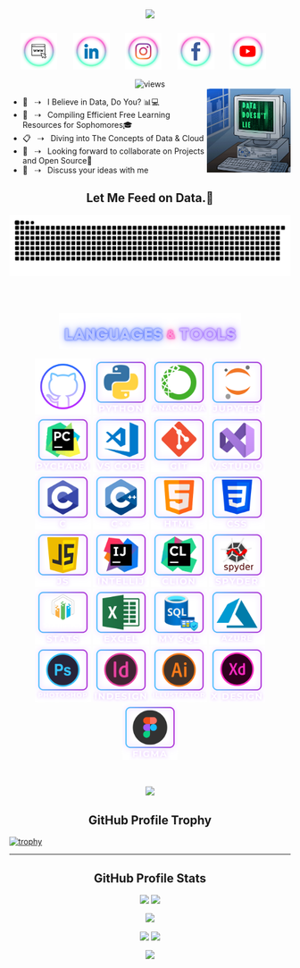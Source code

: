 <!--Top Banner

<img src="https://github.com/DataOpsEnthusiast/DataOpsEnthusiast/blob/main/Assets/Images/Top_Banner2_Banner.png" align="center" style="width: 100%" />

<!--Top Banner End-->


<!--Intro & Greerings-->

<h1 align="center">
  <a href="#">
    <img src="https://readme-typing-svg.herokuapp.com/?lines=Hey,+Myself+Yameen+Ali!;Great+to+Have+You+Here!&center=true&size=25">
  </a>
</h1>

<!--Greetings End-->



<!-- Social Handles-->

  <p align="center">
  <a href="https://linktr.ee/yameenali"><img width="66px" alt="Lt" title="Linktree" src="https://github.com/DataOpsEnthusiast/DataOpsEnthusiast/blob/main/Assets/Social_Icons/Linktree.png"/></a>
  &#8287;&#8287;&#8287;&#8287;&#8287;
  <a href="https://www.linkedin.com/in/yameenali/"><img width="66px" alt="In" title="LinkedIn" src="https://github.com/DataOpsEnthusiast/DataOpsEnthusiast/blob/main/Assets/Social_Icons/in.png"/></a>
  &#8287;&#8287;&#8287;&#8287;&#8287;
  <a href="https://www.instagram.com/mr_yameen12/"><img width="66px" alt="Ig" title="Instagram" src="https://github.com/DataOpsEnthusiast/DataOpsEnthusiast/blob/main/Assets/Social_Icons/ig.png"/></a>
  &#8287;&#8287;&#8287;&#8287;&#8287;
  <a href="https://www.facebook.com/iamyameenali"><img width="66px" alt="Fb" title="FaceBook" src="https://github.com/DataOpsEnthusiast/DataOpsEnthusiast/blob/main/Assets/Social_Icons/fb.png"/></a>
  &#8287;&#8287;&#8287;&#8287;&#8287;
  <a href="https://www.youtube.com/channel/UCbZ5S8b8L2xvpFQnHQyrtJg"><img width="66px" alt="Yt" title="Youtube" src="https://github.com/DataOpsEnthusiast/DataOpsEnthusiast/blob/main/Assets/Social_Icons/Youtube.png"/></a>
  &#8287;&#8287;&#8287;&#8287;&#8287;
  </p>
  
<!-- Handles End-->


<!-- Profile View Counter-->

<div align="center"><img src="https://komarev.com/ghpvc/?username=dataopsenthusiast&style=circle&color=blue" alt="views"/></div>
<!-- Counter End -->


<!-- Data Dont Lie-->

<img align="right" width=150px src="https://github.com/YameenAli/YameenAli/blob/main/3D_Contributions/giphy.gif">

<!-- Dont Lie End Here -->


<!-- Personal Talks -->

- 💯 &nbsp; ⇢ &nbsp; I Believe in Data, Do You? 📊💻
- 🔭 &nbsp; ⇢ &nbsp; Compiling Efficient Free Learning Resources for Sophomores🎓
- 📋 &nbsp; ⇢ &nbsp; Diving into The Concepts of Data & Cloud <!-- on [Microsoft Learn](https://learn.microsoft.com/en-us/users/hamzamehmood1/) ⌛ -->
- 🤝 &nbsp; ⇢ &nbsp; Looking forward to collaborate on Projects and Open Source🎉
- 📩 &nbsp; ⇢ &nbsp; Discuss your ideas with me <!-- [Here](https://github.com/DataOpsEnthusiast/DataOpsEnthusiast/issues)  -->

<!-- Talks End here -->


<!-- Snake Gif -->

<h2 align="center">Let Me Feed on Data.🐍</h2>


<!-- Don't Run Contribution Graph(Generate Snake) Action on your default Branch-->
![𝙶𝚒𝚝𝚑𝚞𝚋 𝙲𝚘𝚗𝚝𝚛𝚒𝚋𝚞𝚝𝚒𝚘𝚗 𝙶𝚛𝚊𝚙𝚑](https://github.com/YameenAli/YameenAli/blob/main/3D_Contributions/github-contribution-grid-snake.svg)
<!-- Don't Run Contribution Graph(Generate Snake) Action on your default Branch -->
<br/>

<!-- Snake GifEnd here ... -->

<!---languages & Tools text --->

<div>&nbsp;</div>
<p align="center"><img height="65" alt="Languages and tools text" src="https://github.com/DataOpsEnthusiast/DataOpsEnthusiast/blob/main/Assets/Images/Languages.svg"/></p>

<div align="center">

<!--- language icons --->

<img height="100" src="https://github.com/YameenAli/YameenAli/blob/main/Assets/Icons/github.png" />
<img height="100" src="https://github.com/YameenAli/YameenAli/blob/main/Assets/Icons/PYTHON.png" />
<img height="100" src="https://github.com/YameenAli/YameenAli/blob/main/Assets/Icons/anaconda.png" />
<img height="100" src="https://github.com/YameenAli/YameenAli/blob/main/Assets/Icons/JUPYTER.png" />
<img height="100" src="https://github.com/YameenAli/YameenAli/blob/main/Assets/Icons/pycharm.png" />
<img height="100" src="https://github.com/YameenAli/YameenAli/blob/main/Assets/Icons/vscode.png" />
<img height="100" src="https://github.com/YameenAli/YameenAli/blob/main/Assets/Icons/git.png" />
<img height="100" src="https://github.com/YameenAli/YameenAli/blob/main/Assets/Icons/vstudio.png" />
<img height="100" src="https://github.com/YameenAli/YameenAli/blob/main/Assets/Icons/C.png" />
<img height="100" src="https://github.com/YameenAli/YameenAli/blob/main/Assets/Icons/CPP.png" />
<img height="100" src="https://github.com/YameenAli/YameenAli/blob/main/Assets/Icons/HTML.png" />
<img height="100" src="https://github.com/YameenAli/YameenAli/blob/main/Assets/Icons/CSS.png" />
<img height="100" src="https://github.com/YameenAli/YameenAli/blob/main/Assets/Icons/JS.png" />
<img height="100" src="https://github.com/YameenAli/YameenAli/blob/main/Assets/Icons/intellij.png" />
<img height="100" src="https://github.com/YameenAli/YameenAli/blob/main/Assets/Icons/clion.png" />
<img height="100" src="https://github.com/YameenAli/YameenAli/blob/main/Assets/Icons/SPYDER.png" />
<!-- <img height="100" src="https://github.com/DataOpsEnthusiast/DataOpsEnthusiast/blob/main/Assets/Icons/TABLEAU.png" />  -->
<img height="100" src="https://github.com/YameenAli/YameenAli/blob/main/Assets/Icons/STATS.png" />
<img height="100" src="https://github.com/YameenAli/YameenAli/blob/main/Assets/Icons/EXCEL.png" />
<img height="100" src="https://github.com/YameenAli/YameenAli/blob/main/Assets/Icons/SQL.png" />
<img height="100" src="https://github.com/YameenAli/YameenAli/blob/main/Assets/Icons/AZURE.png" />
<img height="100" src="https://github.com/YameenAli/YameenAli/blob/main/Assets/Icons/ps.png" />
<img height="100" src="https://github.com/YameenAli/YameenAli/blob/main/Assets/Icons/id.png" />
<img height="100" src="https://github.com/YameenAli/YameenAli/blob/main/Assets/Icons/ai.png" />
<img height="100" src="https://github.com/YameenAli/YameenAli/blob/main/Assets/Icons/xd.png" />
<img height="100" src="https://github.com/YameenAli/YameenAli/blob/main/Assets/Icons/fg.png" />

  
&nbsp;
  </div>
  
<!--- Languages & Tools End --->


<!--Trophies Start here-->

<p align="center">
<img width="100" src="https://user-images.githubusercontent.com/6661165/91657958-61b4fd00-eb00-11ea-9def-dc7ef5367e34.png"/>  
<h2 align="center">GitHub Profile Trophy</h2></p>
<p align="center">

[![trophy](https://github-profile-trophy.vercel.app/?username=YameenAli&theme=dracula&margin-w=55)](https://github.com/ryo-ma/github-profile-trophy)

</p>

<!-- Trophies End here-->





<!--- Github Stats Starts --->


<hr>
<h2 align="center">GitHub Profile Stats</h2></p>
<p align="center">
  <img width="400px" src="https://github-readme-stats.vercel.app/api?username=YameenAli&count_private=true&show_icons=true&theme=material-palenight&hide_border=true&bg_color=1F222E" />
  <img width="400px" src="https://github-readme-streak-stats.herokuapp.com?user=YameenAli&theme=material-palenight&hide_border=true&fire=C77800&ring=7C2AE8&background=1F222E" />
  
</p>

<div align="center">
  
![](http://github-profile-summary-cards.vercel.app/api/cards/profile-details?username=YameenAli&theme=radical)

</div>

<div align="center"> 
  
![](http://github-profile-summary-cards.vercel.app/api/cards/repos-per-language?username=YameenAli&theme=radical) ![](http://github-profile-summary-cards.vercel.app/api/cards/most-commit-language?username=dataopsenthusiast&theme=radical) 

<!-- <a><img alt="Ajay Activity Graph" src="https://github-readme-activity-graph.cyclic.app/graph?username=YameenAli&theme=react-dark&hide_border=true" /></a> -->
</div> 

<!--- Stats End --->


<!--- Footer Starts --->

<div align="center">
  
  ![](https://quotes-github-readme.vercel.app/api?type=horizontal&theme=radical&quote=Everyone+You+Meet,+has+Something+to+Teach+You.All+You+have+to+Grasp+What's+Floating+Towards+Surface.&author=Yameen+Ali)


  
</div>

<!--- Footer End --->
